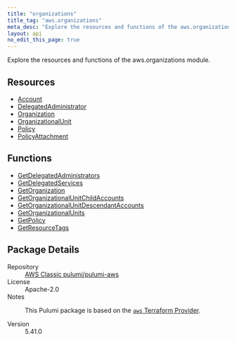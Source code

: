 ```yaml
---
title: "organizations"
title_tag: "aws.organizations"
meta_desc: "Explore the resources and functions of the aws.organizations module."
layout: api
no_edit_this_page: true
---
```


<!-- WARNING: this file was generated by Pulumi Docs Generator. -->
<!-- Do not edit by hand unless you're certain you know what you are doing! -->

Explore the resources and functions of the aws.organizations module.

<h2 id="resources">Resources</h2>
<ul class="api">
    <li><a href="account/" title="Account"><span class="api-symbol api-symbol--resource"></span>Account</a></li>
    <li><a href="delegatedadministrator/" title="DelegatedAdministrator"><span class="api-symbol api-symbol--resource"></span>DelegatedAdministrator</a></li>
    <li><a href="organization/" title="Organization"><span class="api-symbol api-symbol--resource"></span>Organization</a></li>
    <li><a href="organizationalunit/" title="OrganizationalUnit"><span class="api-symbol api-symbol--resource"></span>OrganizationalUnit</a></li>
    <li><a href="policy/" title="Policy"><span class="api-symbol api-symbol--resource"></span>Policy</a></li>
    <li><a href="policyattachment/" title="PolicyAttachment"><span class="api-symbol api-symbol--resource"></span>PolicyAttachment</a></li>
</ul>

<h2 id="functions">Functions</h2>
<ul class="api">
    <li><a href="getdelegatedadministrators/" title="GetDelegatedAdministrators"><span class="api-symbol api-symbol--function"></span>GetDelegatedAdministrators</a></li>
    <li><a href="getdelegatedservices/" title="GetDelegatedServices"><span class="api-symbol api-symbol--function"></span>GetDelegatedServices</a></li>
    <li><a href="getorganization/" title="GetOrganization"><span class="api-symbol api-symbol--function"></span>GetOrganization</a></li>
    <li><a href="getorganizationalunitchildaccounts/" title="GetOrganizationalUnitChildAccounts"><span class="api-symbol api-symbol--function"></span>GetOrganizationalUnitChildAccounts</a></li>
    <li><a href="getorganizationalunitdescendantaccounts/" title="GetOrganizationalUnitDescendantAccounts"><span class="api-symbol api-symbol--function"></span>GetOrganizationalUnitDescendantAccounts</a></li>
    <li><a href="getorganizationalunits/" title="GetOrganizationalUnits"><span class="api-symbol api-symbol--function"></span>GetOrganizationalUnits</a></li>
    <li><a href="getpolicy/" title="GetPolicy"><span class="api-symbol api-symbol--function"></span>GetPolicy</a></li>
    <li><a href="getresourcetags/" title="GetResourceTags"><span class="api-symbol api-symbol--function"></span>GetResourceTags</a></li>
</ul>

<h2 id="package-details">Package Details</h2>
<dl class="package-details">
	<dt>Repository</dt>
	<dd><a href="https://github.com/pulumi/pulumi-aws">AWS Classic pulumi/pulumi-aws</a></dd>
	<dt>License</dt>
	<dd>Apache-2.0</dd>
	<dt>Notes</dt>
	<dd><p>This Pulumi package is based on the <a href="https://github.com/hashicorp/terraform-provider-aws"><code>aws</code> Terraform Provider</a>.</p>
</dd>
	<dt>Version</dt>
	<dd>5.41.0</dd>
</dl>

